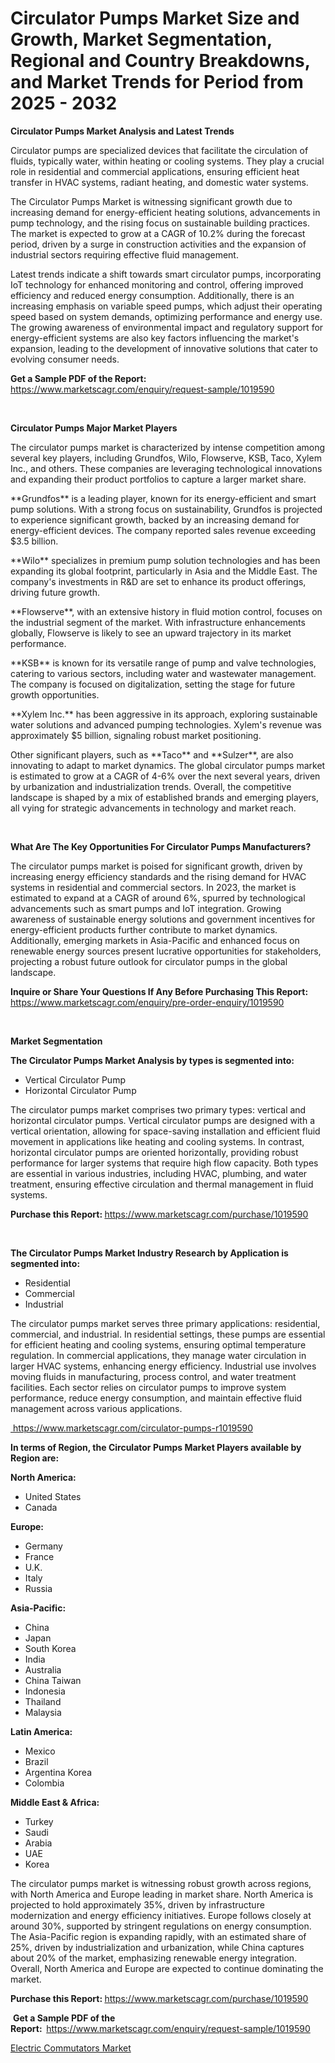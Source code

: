<p><h1>Circulator Pumps Market Size and Growth, Market Segmentation, Regional and Country Breakdowns, and Market Trends for Period from 2025 -  2032</h1></p><p><strong>Circulator Pumps Market Analysis and Latest Trends</strong></p>
<p><p>Circulator pumps are specialized devices that facilitate the circulation of fluids, typically water, within heating or cooling systems. They play a crucial role in residential and commercial applications, ensuring efficient heat transfer in HVAC systems, radiant heating, and domestic water systems. </p><p>The Circulator Pumps Market is witnessing significant growth due to increasing demand for energy-efficient heating solutions, advancements in pump technology, and the rising focus on sustainable building practices. The market is expected to grow at a CAGR of 10.2% during the forecast period, driven by a surge in construction activities and the expansion of industrial sectors requiring effective fluid management. </p><p>Latest trends indicate a shift towards smart circulator pumps, incorporating IoT technology for enhanced monitoring and control, offering improved efficiency and reduced energy consumption. Additionally, there is an increasing emphasis on variable speed pumps, which adjust their operating speed based on system demands, optimizing performance and energy use. The growing awareness of environmental impact and regulatory support for energy-efficient systems are also key factors influencing the market's expansion, leading to the development of innovative solutions that cater to evolving consumer needs.</p></p>
<p><strong>Get a Sample PDF of the Report:&nbsp;</strong> <a href="https://www.marketscagr.com/enquiry/request-sample/1019590?utm_campaign=1889&utm_medium=2&utm_source=Github&utm_content=ia&utm_term=21022025&utm_id=circulator-pumps">https://www.marketscagr.com/enquiry/request-sample/1019590</a></p>
<p>&nbsp;</p>
<p><strong>Circulator Pumps Major Market Players</strong></p>
<p><p>The circulator pumps market is characterized by intense competition among several key players, including Grundfos, Wilo, Flowserve, KSB, Taco, Xylem Inc., and others. These companies are leveraging technological innovations and expanding their product portfolios to capture a larger market share.</p><p>**Grundfos** is a leading player, known for its energy-efficient and smart pump solutions. With a strong focus on sustainability, Grundfos is projected to experience significant growth, backed by an increasing demand for energy-efficient devices. The company reported sales revenue exceeding $3.5 billion.</p><p>**Wilo** specializes in premium pump solution technologies and has been expanding its global footprint, particularly in Asia and the Middle East. The company's investments in R&D are set to enhance its product offerings, driving future growth.</p><p>**Flowserve**, with an extensive history in fluid motion control, focuses on the industrial segment of the market. With infrastructure enhancements globally, Flowserve is likely to see an upward trajectory in its market performance.</p><p>**KSB** is known for its versatile range of pump and valve technologies, catering to various sectors, including water and wastewater management. The company is focused on digitalization, setting the stage for future growth opportunities.</p><p>**Xylem Inc.** has been aggressive in its approach, exploring sustainable water solutions and advanced pumping technologies. Xylem's revenue was approximately $5 billion, signaling robust market positioning.</p><p>Other significant players, such as **Taco** and **Sulzer**, are also innovating to adapt to market dynamics. The global circulator pumps market is estimated to grow at a CAGR of 4-6% over the next several years, driven by urbanization and industrialization trends. Overall, the competitive landscape is shaped by a mix of established brands and emerging players, all vying for strategic advancements in technology and market reach.</p></p>
<p>&nbsp;</p>
<p><strong>What Are The Key Opportunities For Circulator Pumps Manufacturers?</strong></p>
<p><p>The circulator pumps market is poised for significant growth, driven by increasing energy efficiency standards and the rising demand for HVAC systems in residential and commercial sectors. In 2023, the market is estimated to expand at a CAGR of around 6%, spurred by technological advancements such as smart pumps and IoT integration. Growing awareness of sustainable energy solutions and government incentives for energy-efficient products further contribute to market dynamics. Additionally, emerging markets in Asia-Pacific and enhanced focus on renewable energy sources present lucrative opportunities for stakeholders, projecting a robust future outlook for circulator pumps in the global landscape.</p></p>
<p><strong>Inquire or Share Your Questions If Any Before Purchasing This Report:</strong> <a href="https://www.marketscagr.com/enquiry/pre-order-enquiry/1019590?utm_campaign=1889&utm_medium=2&utm_source=Github&utm_content=ia&utm_term=21022025&utm_id=circulator-pumps">https://www.marketscagr.com/enquiry/pre-order-enquiry/1019590</a></p>
<p>&nbsp;</p>
<p><strong>Market Segmentation</strong></p>
<p><strong>The Circulator Pumps Market Analysis by types is segmented into:</strong></p>
<p><ul><li>Vertical Circulator Pump</li><li>Horizontal Circulator Pump</li></ul></p>
<p><p>The circulator pumps market comprises two primary types: vertical and horizontal circulator pumps. Vertical circulator pumps are designed with a vertical orientation, allowing for space-saving installation and efficient fluid movement in applications like heating and cooling systems. In contrast, horizontal circulator pumps are oriented horizontally, providing robust performance for larger systems that require high flow capacity. Both types are essential in various industries, including HVAC, plumbing, and water treatment, ensuring effective circulation and thermal management in fluid systems.</p></p>
<p><strong>Purchase this Report:&nbsp;</strong><a href="https://www.marketscagr.com/purchase/1019590?utm_campaign=1889&utm_medium=2&utm_source=Github&utm_content=ia&utm_term=21022025&utm_id=circulator-pumps">https://www.marketscagr.com/purchase/1019590</a></p>
<p>&nbsp;</p>
<p><strong>The Circulator Pumps Market Industry Research by Application is segmented into:</strong></p>
<p><ul><li>Residential</li><li>Commercial</li><li>Industrial</li></ul></p>
<p><p>The circulator pumps market serves three primary applications: residential, commercial, and industrial. In residential settings, these pumps are essential for efficient heating and cooling systems, ensuring optimal temperature regulation. In commercial applications, they manage water circulation in larger HVAC systems, enhancing energy efficiency. Industrial use involves moving fluids in manufacturing, process control, and water treatment facilities. Each sector relies on circulator pumps to improve system performance, reduce energy consumption, and maintain effective fluid management across various applications.</p></p>
<p><a href="https://www.marketscagr.com/circulator-pumps-r1019590?utm_campaign=1889&utm_medium=2&utm_source=Github&utm_content=ia&utm_term=21022025&utm_id=circulator-pumps">&nbsp;https://www.marketscagr.com/circulator-pumps-r1019590</a></p>
<p><strong>In terms of Region, the Circulator Pumps Market Players available by Region are:</strong></p>
<p>
    <p> <strong> North America: </strong>
        <ul>
            <li>United States</li>
            <li>Canada</li>
        </ul>
        </p> 
    <p> <strong> Europe: </strong>
        <ul>
            <li>Germany</li>
            <li>France</li>
            <li>U.K.</li>
            <li>Italy</li>
            <li>Russia</li>
        </ul>
        </p> 
    <p> <strong> Asia-Pacific: </strong>
        <ul>
            <li>China</li>
            <li>Japan</li>
            <li>South Korea</li>
            <li>India</li>
            <li>Australia</li>
            <li>China Taiwan</li>
            <li>Indonesia</li>
            <li>Thailand</li>
            <li>Malaysia</li>
        </ul>
        </p> 
    <p> <strong> Latin America: </strong>
        <ul>
            <li>Mexico</li>
            <li>Brazil</li>
            <li>Argentina Korea</li>
            <li>Colombia</li>
        </ul>
        </p> 
    <p> <strong> Middle East & Africa: </strong>
        <ul>
            <li>Turkey</li>
            <li>Saudi</li>
            <li>Arabia</li>
            <li>UAE</li>
            <li>Korea</li>
        </ul>
    </p>
    </p>
<p><p>The circulator pumps market is witnessing robust growth across regions, with North America and Europe leading in market share. North America is projected to hold approximately 35%, driven by infrastructure modernization and energy efficiency initiatives. Europe follows closely at around 30%, supported by stringent regulations on energy consumption. The Asia-Pacific region is expanding rapidly, with an estimated share of 25%, driven by industrialization and urbanization, while China captures about 20% of the market, emphasizing renewable energy integration. Overall, North America and Europe are expected to continue dominating the market.</p></p>
<p><strong>Purchase this Report: </strong><a href="https://www.marketscagr.com/purchase/1019590?utm_campaign=1889&utm_medium=2&utm_source=Github&utm_content=ia&utm_term=21022025&utm_id=circulator-pumps">https://www.marketscagr.com/purchase/1019590</a></p>
<p>&nbsp;<strong>Get a Sample PDF of the Report:&nbsp;&nbsp;</strong><a href="https://www.marketscagr.com/enquiry/request-sample/1019590?utm_campaign=1889&utm_medium=2&utm_source=Github&utm_content=ia&utm_term=21022025&utm_id=circulator-pumps">https://www.marketscagr.com/enquiry/request-sample/1019590</a></p>
<p><strong></strong></p>
<p><p><a href="https://github.com/globismark/Market-Research-Report-List-6/blob/main/electric-commutators-market.md?utm_campaign=1889&utm_medium=2&utm_source=Github&utm_content=ia&utm_term=21022025&utm_id=circulator-pumps">Electric Commutators Market</a></p></p>